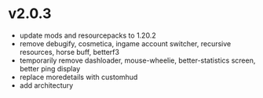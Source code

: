 # v2.0.3
- update mods and resourcepacks to 1.20.2
- remove debugify, cosmetica, ingame account switcher, recursive resources, horse buff, betterf3
- temporarily remove dashloader, mouse-wheelie, better-statistics screen, better ping display
- replace moredetails with customhud
- add architectury
